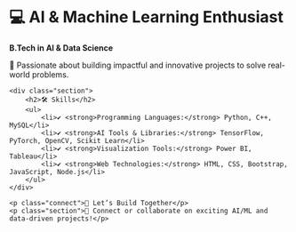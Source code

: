 <div class="container">
    <h1>💻 AI & Machine Learning Enthusiast</h1>
    <p class="section"><strong>B.Tech in AI & Data Science</strong></p>
    <p class="section">🚀 Passionate about building impactful and innovative projects to solve real-world problems.</p>

    <div class="section">
        <h2>🛠️ Skills</h2>
        <ul>
            <li>✔️ <strong>Programming Languages:</strong> Python, C++, MySQL</li>
            <li>✔️ <strong>AI Tools & Libraries:</strong> TensorFlow, PyTorch, OpenCV, Scikit Learn</li>
            <li>✔️ <strong>Visualization Tools:</strong> Power BI, Tableau</li>
            <li>✔️ <strong>Web Technologies:</strong> HTML, CSS, Bootstrap, JavaScript, Node.js</li>
        </ul>
    </div>

    <p class="connect">🌟 Let’s Build Together</p>
    <p class="section">💬 Connect or collaborate on exciting AI/ML and data-driven projects!</p>
</div>
